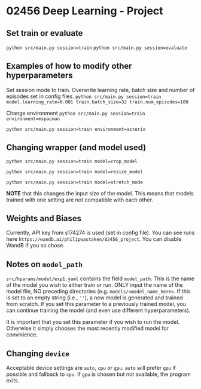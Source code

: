 # 02456 Deep Learning - Project

## Set train or evaluate
```python src/main.py session=train```
```python src/main.py session=evaluate```

## Examples of how to modify other hyperparameters
Set session mode to train. Overwrite learning rate, batch size and number of episodes set in config files.
```python src/main.py session=train model.learning_rate=0.001 train.batch_size=32 train.num_episodes=100```

Change environment
```python src/main.py session=train environment=mspacman```

```python src/main.py session=train environment=asterix```

## Changing wrapper (and model used)
```python src/main.py session=train model=crop_model```

```python src/main.py session=train model=resize_model```

```python src/main.py session=train model=stretch_mode```

**NOTE** that this changes the input size of the model. This means that models trained with one setting are not
compatible with each other.

## Weights and Biases
Currently, API key from s174274 is used (set in config file).
You can see runs here ```https://wandb.ai/philipwastaken/02456_project```.
You can disable WandB if you so chose.

## Notes on `model_path`
`src/hparams/model/exp1.yaml` contains the field `model_path`. This is the name of the model you wish to either train
or run. ONLY input the name of the model file, NO preceding directories (e.g. `models/<model_name_here>`.
If this is set to an empty string (i.e., `''`), a new model is generated and trained from scratch.
If you set this parameter to a previously trained model, you can continue training the model (and even use different
hyperparameters).

It is important that you set this parameter if you wish to run the model. Otherwise it simply chooses the most
recently modified model for convinience.

## Changing `device`
Acceptable device settings are `auto`, `cpu` or `gpu`. `auto` will prefer `gpu` if possible and fallback to `cpu`. If `gpu` is chosen but not available, the program exits.
